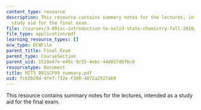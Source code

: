 ```yaml
---
content_type: resource
description: This resource contains summary notes for the lectures, intended as a
  study aid for the final exam.
file: /courses/3-091sc-introduction-to-solid-state-chemistry-fall-2010/fcb2b28d4fe7732ef3004072a2527ab9_MIT3_091SCF09_summary.pdf
file_type: application/pdf
learning_resource_types: []
ocw_type: OCWFile
parent_title: Final Exam
parent_type: CourseSection
parent_uid: 1510a47e-e45c-9c55-4ebc-44d837db76c0
resourcetype: Document
title: MIT3_091SCF09_summary.pdf
uid: fcb2b28d-4fe7-732e-f300-4072a2527ab9
---
```

This resource contains summary notes for the lectures, intended as a study aid for the final exam.

